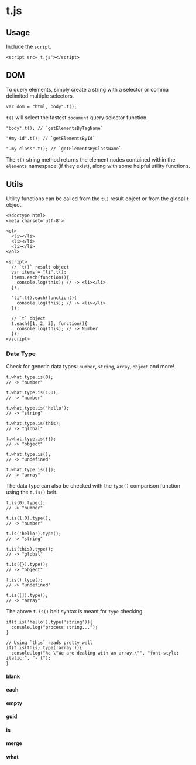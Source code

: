 # t.js

## Usage
Include the `script`.
```
<script src='t.js'></script>
```

## DOM
To query elements, simply create a string with a selector or comma delimited multiple selectors.
```
var dom = "html, body".t();
```

`t()` will select the fastest `document` query selector function.
```
"body".t(); // `getElementsByTagName`
```

```
"#my-id".t(); // `getElementsById`
```

```
".my-class".t(); // `getElementsByClassName`
```

The `t()` string method returns the element nodes contained within the `elements` namespace (if they exist), along with some helpful utility functions.


## Utils
Utility functions can be called from the `t()` result object or from the global `t` object.

```
<!doctype html>
<meta charset='utf-8'>

<ol>
  <li></li>
  <li></li>
  <li></li>
</ol>

<script>
  // `t()` result object
  var items = "li".t();
  items.each(function(){
    console.log(this); // -> <li></li>
  });

  "li".t().each(function(){
    console.log(this); // -> <li></li>
  });

  // `t` object
  t.each([1, 2, 3], function(){
    console.log(this); // -> Number
  });
</script>
```

### Data Type
Check for generic data types: `number`, `string`, `array`, `object` and more!
```
t.what.type.is(0);   
// -> "number"

t.what.type.is(1.0);
// -> "number"

t.what.type.is('hello');
// -> "string"

t.what.type.is(this);
// -> "global"

t.what.type.is({});
// -> "object"

t.what.type.is();
// -> "undefined"

t.what.type.is([]);
// -> "array"
```
The data type can also be checked with the `type()` comparison function using the `t.is()` belt.

```
t.is(0).type();   
// -> "number"

t.is(1.0).type();
// -> "number"

t.is('hello').type();
// -> "string"

t.is(this).type();
// -> "global"

t.is({}).type();
// -> "object"

t.is().type();
// -> "undefined"

t.is([]).type();
// -> "array"
```
The above `t.is()` belt syntax is meant for `type` checking.
```
if(t.is('hello').type('string')){
  console.log("process string...");
}

// Using `this` reads pretty well
if(t.is(this).type('array')){
  console.log("%c \"We are dealing with an array.\"", "font-style: italic;", "- t");
}
```

#### blank

#### each

#### empty

#### guid

#### is

#### merge

#### what
